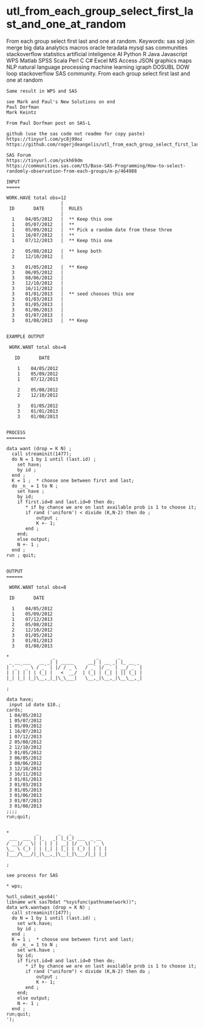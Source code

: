 # utl_from_each_group_select_first_last_and_one_at_random
From each group select first last and one at random. Keywords: sas sql join merge big data analytics macros oracle teradata mysql sas communities stackoverflow statistics artificial inteligence AI Python R Java Javascript WPS Matlab SPSS Scala Perl C C# Excel MS Access JSON graphics maps NLP natural language processing machine learning igraph DOSUBL DOW loop stackoverflow SAS community.
    From each group select first last and one at random

    Same result in WPS and SAS
    
    see Mark and Paul's New Solutions on end
    Paul Dorfman
    Mark Keintz

    From Paul Dorfman post on SAS-L

    github (use the sas code not readme for copy paste)
    https://tinyurl.com/yc8j99oz
    https://github.com/rogerjdeangelis/utl_from_each_group_select_first_last_and_one_at_random

    SAS Forum
    https://tinyurl.com/yckh69dm
    https://communities.sas.com/t5/Base-SAS-Programming/How-to-select-randomly-observation-from-each-groups/m-p/464988

    INPUT
    =====

    WORK.HAVE total obs=12
                        |
     ID       DATE      |  RULES
                        |
      1    04/05/2012   |  ** Keep this one
      1    05/07/2012   |  **
      1    05/09/2012   |  ** Pick a random date from these three
      1    16/07/2012   |  **
      1    07/12/2013   |  ** Keep this one

      2    05/08/2012   |  ** keep both
      2    12/10/2012   |

      3    01/05/2012   |  ** Keep
      3    06/05/2012   |
      3    08/06/2012   |
      3    12/10/2012   |
      3    16/11/2012   |
      3    01/01/2013   |  ** seed chooses this one
      3    01/03/2013   |
      3    01/05/2013   |
      3    01/06/2013   |
      3    01/07/2013   |
      3    01/08/2013   |  ** Keep


    EXAMPLE OUTPUT

     WORK.WANT total obs=8

       ID       DATE

        1    04/05/2012
        1    05/09/2012
        1    07/12/2013

        2    05/08/2012
        2    12/10/2012

        3    01/05/2012
        3    01/01/2013
        3    01/08/2013


    PROCESS
    =======

    data want (drop = K N) ;
      call streaminit(1477);
      do N = 1 by 1 until (last.id) ;
        set have;
        by id ;
      end ;
      K = 1 ;  * choose one between first and last;
      do _n_ = 1 to N ;
        set have ;
        by id;
        if first.id=0 and last.id=0 then do;
           * if by chance we are on last available prob is 1 to choose it;
           if rand ('uniform') < divide (K,N-2) then do ;
               output ;
               K +- 1;
           end ;
        end;
        else output;
        N +- 1 ;
      end ;
    run ; quit;


    OUTPUT
    ======

     WORK.WANT total obs=8

     ID       DATE

      1    04/05/2012
      1    05/09/2012
      1    07/12/2013
      2    05/08/2012
      2    12/10/2012
      3    01/05/2012
      3    01/01/2013
      3    01/08/2013

    *                _               _       _
     _ __ ___   __ _| | _____     __| | __ _| |_ __ _
    | '_ ` _ \ / _` | |/ / _ \   / _` |/ _` | __/ _` |
    | | | | | | (_| |   <  __/  | (_| | (_| | || (_| |
    |_| |_| |_|\__,_|_|\_\___|   \__,_|\__,_|\__\__,_|

    ;

    data have;
     input id date $10.;
    cards;
     1 04/05/2012
     1 05/07/2012
     1 05/09/2012
     1 16/07/2012
     1 07/12/2013
     2 05/08/2012
     2 12/10/2012
     3 01/05/2012
     3 06/05/2012
     3 08/06/2012
     3 12/10/2012
     3 16/11/2012
     3 01/01/2013
     3 01/03/2013
     3 01/05/2013
     3 01/06/2013
     3 01/07/2013
     3 01/08/2013
    ;;;;
    run;quit;


    *          _       _   _
     ___  ___ | |_   _| |_(_) ___  _ __
    / __|/ _ \| | | | | __| |/ _ \| '_ \
    \__ \ (_) | | |_| | |_| | (_) | | | |
    |___/\___/|_|\__,_|\__|_|\___/|_| |_|

    ;

    see process for SAS

    * wps;

    %utl_submit_wps64('
    libname wrk sas7bdat "%sysfunc(pathname(work))";
    data wrk.wantwps (drop = K N) ;
      call streaminit(1477);
      do N = 1 by 1 until (last.id) ;
        set wrk.have;
        by id ;
      end ;
      K = 1 ;  * choose one between first and last;
      do _n_ = 1 to N ;
        set wrk.have ;
        by id;
        if first.id=0 and last.id=0 then do;
           * if by chance we are on last available prob is 1 to choose it;
           if rand ("uniform") < divide (K,N-2) then do ;
               output ;
               K +- 1;
           end ;
        end;
        else output;
        N +- 1 ;
      end ;
    run;quit;
    ');



